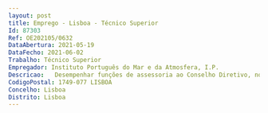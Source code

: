 ```yaml
--- 
layout: post
title: Emprego - Lisboa - Técnico Superior
Id: 87303
Ref: OE202105/0632
DataAbertura: 2021-05-19
DataFecho: 2021-06-02
Trabalho: Técnico Superior
Empregador: Instituto Português do Mar e da Atmosfera, I.P.
Descricao:   Desempenhar funções de assessoria ao Conselho Diretivo, nomeadamente na elaboração de propostas e documentos de gestão e estratégia a submeter ao Conselho Diretivo   Apoiar a definição e acompanhar a implementação dos diferentes instrumentos de gestão, nomeadamente o Plano e Relatório de Atividades do Instituto Português do Mar e da Atmosfera, I.P.   Monitorizar os indicadores de execução dos diferentes instrumentos de gestão em articulação com as respetivas Unidades Orgânicas, designadamente referente ao QUAR, Plano de Atividades, Plano de Prevenção de Riscos de Corrupção e Infrações Conexas e o Plano de Segurança e Saúde no Trabalho.
CodigoPostal: 1749-077 LISBOA
Concelho: Lisboa
Distrito: Lisboa
--- 
```

